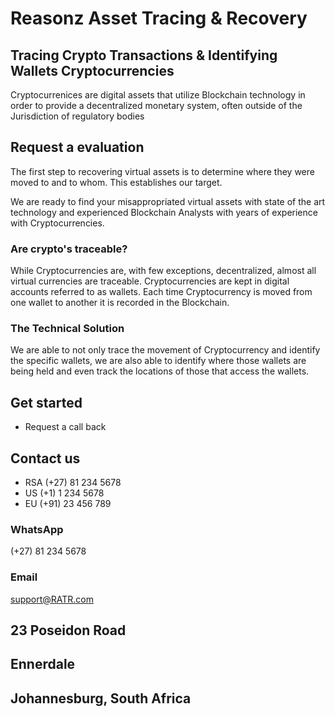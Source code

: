 # Reasonz Asset Tracing & Recovery

## Tracing Crypto Transactions & Identifying Wallets Cryptocurrencies
Cryptocurrenices are digital assets that utilize Blockchain technology in order to provide a decentralized monetary system, often outside of the Jurisdiction of regulatory bodies

## Request a evaluation
The first step to recovering virtual assets is to determine where they were moved to and to whom. This establishes our target.

We are ready to find your misappropriated virtual assets with state of the art technology and experienced Blockchain Analysts with years of experience with Cryptocurrencies.

### Are crypto's traceable?
While Cryptocurrencies are, with few exceptions, decentralized, almost all virtual currencies are traceable. Cryptocurrencies are kept in digital accounts referred to as wallets. Each time Cryptocurrency is moved from one wallet to another it is recorded in the Blockchain.

### The Technical Solution
We are able to not only trace the movement of Cryptocurrency and identify the specific wallets, we are also able to identify where those wallets are being held and even track the locations of those that access the wallets.



## Get started
- Request a call back 

## Contact us
- RSA (+27) 81 234 5678
- US (+1) 1 234 5678
- EU (+91) 23 456 789

### WhatsApp 
(+27) 81 234 5678

### Email
support@RATR.com 

## 23 Poseidon Road
## Ennerdale
## Johannesburg, South Africa



